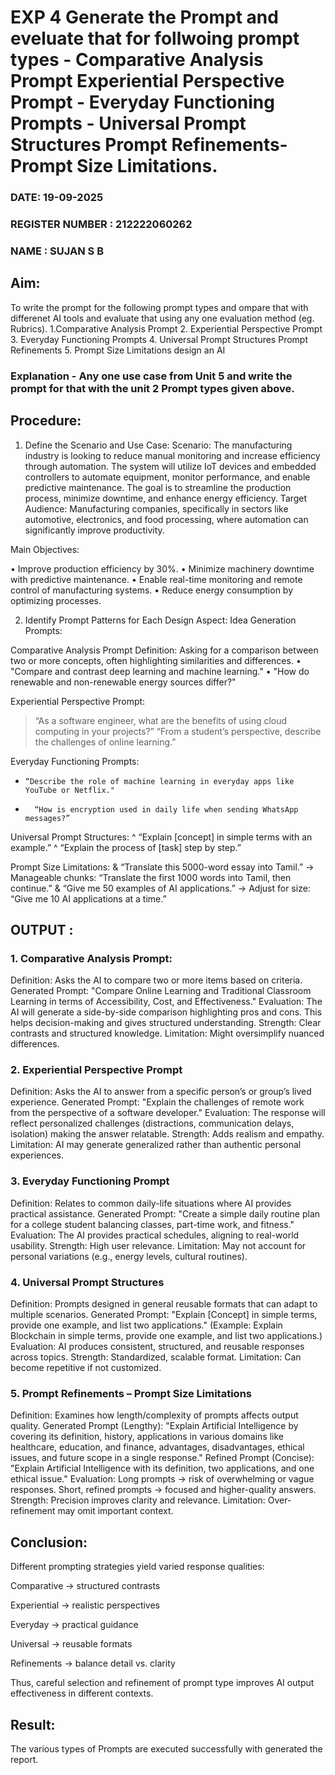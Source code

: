 # EXP 4 Generate the Prompt and eveluate that for follwoing prompt types - Comparative Analysis Prompt Experiential Perspective Prompt - Everyday Functioning Prompts - Universal Prompt Structures Prompt Refinements- Prompt Size Limitations.
### DATE:  19-09-2025                                                                         
### REGISTER NUMBER : 212222060262
### NAME : SUJAN S B

## Aim: 
To write the prompt for the following prompt types and ompare that with differenet AI tools and evaluate that using any one evaluation method (eg. Rubrics). 1.Comparative Analysis Prompt 2. Experiential Perspective Prompt 3. Everyday Functioning Prompts 4. Universal Prompt Structures Prompt Refinements 5. Prompt Size Limitations design an AI 

### Explanation - Any one use case from Unit 5 and write the prompt for that with the unit 2 Prompt types given above.

## Procedure:
1.	Define the Scenario and Use Case:
Scenario:
The manufacturing industry is looking to reduce manual monitoring and increase efficiency through automation. The system will utilize IoT devices and embedded controllers to automate equipment, monitor performance, and enable predictive maintenance. The goal is to streamline the production process, minimize downtime, and enhance energy efficiency.
Target Audience:
Manufacturing companies, specifically in sectors like automotive, electronics, and food processing, where automation can significantly improve productivity.

Main Objectives:

•	Improve production efficiency by 30%.
•	Minimize machinery downtime with predictive maintenance.
•	Enable real-time monitoring and remote control of manufacturing systems.
•	Reduce energy consumption by optimizing processes.
 
2.	Identify Prompt Patterns for Each Design Aspect:
Idea Generation Prompts:

Comparative Analysis Prompt
Definition: Asking for a comparison between two or more concepts, often highlighting similarities and differences.
•	"Compare and contrast deep learning and machine learning."
•	"How do renewable and non-renewable energy sources differ?"

Experiential Perspective Prompt:
> 	“As a software engineer, what are the benefits of using cloud computing in your projects?”
>  “From a student’s perspective, describe the challenges of online learning.”

Everyday Functioning Prompts:
*	  “Describe the role of machine learning in everyday apps like YouTube or Netflix."
*	 	“How is encryption used in daily life when sending WhatsApp messages?”

Universal Prompt Structures:
^ 	“Explain [concept] in simple terms with an example.”
^  “Explain the process of [task] step by step.”

Prompt Size Limitations:
&  	“Translate this 5000-word essay into Tamil.”
→ Manageable chunks: “Translate the first 1000 words into Tamil, then continue.”
&  “Give me 50 examples of AI applications.”
→ Adjust for size: “Give me 10 AI applications at a time.”

## OUTPUT :

### 1. Comparative Analysis Prompt:
Definition:
Asks the AI to compare two or more items based on criteria.
Generated Prompt:
"Compare Online Learning and Traditional Classroom Learning in terms of Accessibility, Cost, and Effectiveness."
Evaluation:
The AI will generate a side-by-side comparison highlighting pros and cons. This helps decision-making and gives structured understanding.
Strength: Clear contrasts and structured knowledge.
Limitation: Might oversimplify nuanced differences.

### 2. Experiential Perspective Prompt
Definition:
Asks the AI to answer from a specific person’s or group’s lived experience.
Generated Prompt:
"Explain the challenges of remote work from the perspective of a software developer."
Evaluation:
The response will reflect personalized challenges (distractions, communication delays, isolation) making the answer relatable.
Strength: Adds realism and empathy.
Limitation: AI may generate generalized rather than authentic personal experiences.

### 3. Everyday Functioning Prompt
Definition:
Relates to common daily-life situations where AI provides practical assistance.
Generated Prompt:
"Create a simple daily routine plan for a college student balancing classes, part-time work, and fitness."
Evaluation:
The AI provides practical schedules, aligning to real-world usability.
Strength: High user relevance.
Limitation: May not account for personal variations (e.g., energy levels, cultural routines).


### 4. Universal Prompt Structures
 Definition:
Prompts designed in general reusable formats that can adapt to multiple scenarios.
Generated Prompt:
"Explain [Concept] in simple terms, provide one example, and list two applications."
(Example: Explain Blockchain in simple terms, provide one example, and list two applications.)
Evaluation:
AI produces consistent, structured, and reusable responses across topics.
Strength: Standardized, scalable format.
Limitation: Can become repetitive if not customized.

### 5. Prompt Refinements – Prompt Size Limitations
Definition:
Examines how length/complexity of prompts affects output quality.
Generated Prompt (Lengthy):
"Explain Artificial Intelligence by covering its definition, history, applications in various domains like healthcare, education, and finance, advantages, disadvantages, ethical issues, and future scope in a single response."
Refined Prompt (Concise):
"Explain Artificial Intelligence with its definition, two applications, and one ethical issue."
Evaluation:
Long prompts → risk of overwhelming or vague responses.
Short, refined prompts → focused and higher-quality answers.
 Strength: Precision improves clarity and relevance.
 Limitation: Over-refinement may omit important context.

## Conclusion:
Different prompting strategies yield varied response qualities:

Comparative → structured contrasts

Experiential → realistic perspectives

Everyday → practical guidance

Universal → reusable formats

Refinements → balance detail vs. clarity

Thus, careful selection and refinement of prompt type improves AI output effectiveness in different contexts.

## Result:
The various types of Prompts are executed successfully with generated the report.
